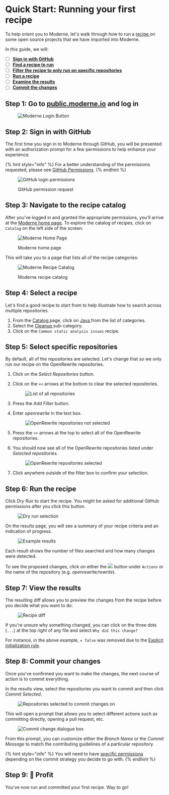 # Quick Start: Running your first recipe

To help orient you to Moderne, let's walk through how to run a [recipe ](https://docs.openrewrite.org/v1beta/recipes)on some open source projects that we have imported into Moderne.

In this guide, we will:

* [ ] ****[**Sign in with GitHub**](running-your-first-recipe.md#step-2-sign-in-with-github)****
* [ ] ****[**Find a recipe to run**](running-your-first-recipe.md#step-4-selecting-a-recipe)****
* [ ] ****[**Filter the recipe to only run on specific repositories**](running-your-first-recipe.md#step-5-selecting-repositories)****
* [ ] ****[**Run a recipe**](running-your-first-recipe.md#step-6-running-a-recipe)****
* [ ] ****[**Examine the results**](running-your-first-recipe.md#step-7-viewing-results)****
* [ ] ****[**Commit the changes**](running-your-first-recipe.md#step-8-creating-a-branch-and-pull-request)****

## Step 1: Go to [public.moderne.io](https://public.moderne.io/) and log in

<figure><img src="../.gitbook/assets/GitHubLogin.png" alt="Moderne Login Button"><figcaption></figcaption></figure>

## Step 2: Sign in with GitHub

The first time you sign in to Moderne through GitHub, you will be presented with an authorization prompt for a few permissions to help enhance your experience.

{% hint style="info" %}
For a better understanding of the permissions requested, please see [GitHub Permissions](../references/github-permissions.md#oauth-permission).
{% endhint %}

<figure><img src="../.gitbook/assets/authentication-github-signin.png" alt="GitHub login permissions"><figcaption><p>GitHub permission request</p></figcaption></figure>

## Step 3: Navigate to the recipe catalog

After you've logged in and granted the appropriate permissions, you'll arrive at the [Moderne home page](https://public.moderne.io/). To explore the catalog of recipes, click on `Catalog` on the left side of the screen:

<figure><img src="../.gitbook/assets/ModerneCatalog.png" alt="Moderne Home Page"><figcaption><p>Moderne home page</p></figcaption></figure>

This will take you to a page that lists all of the recipe categories:

<figure><img src="../.gitbook/assets/ModerneCatalog2.png" alt="Moderne Recipe Catalog"><figcaption><p>Moderne recipe catalog</p></figcaption></figure>

## Step 4: Select a recipe

Let's find a good recipe to start from to help illustrate how to search across multiple repositories.

1. From the [Catalog ](https://public.moderne.io/catalog)page, click on [Java ](https://public.moderne.io/catalog/org.openrewrite.java)from the list of categories.
2. Select the [Cleanup ](https://public.moderne.io/catalog/org.openrewrite.java.cleanup)sub-category.
3. Click on the `Common static analysis issues` recipe.

## Step 5: Select specific repositories

By default, all of the repositories are selected. Let's change that so we only run our recipe on the OpenRewrite repositories. &#x20;

1. Click on the _Select Repositories_ button.
2.  Click on the `<<` arrows at the bottom to clear the selected repositories.&#x20;

    <figure><img src="../.gitbook/assets/RemoveRepositories.png" alt="List of all repositories"><figcaption></figcaption></figure>
3. Press the _Add Filter_ button.
4.  Enter _openrewrite_ in the text box.                                                                                      &#x20;

    <figure><img src="../.gitbook/assets/OpenRewriteFilter.png" alt="OpenRewrite repositories not selected"><figcaption></figcaption></figure>
5. Press the `>>` arrows at the top to select all of the OpenRewrite repositories.
6.  You should now see all of the OpenRewrite repositories listed under _Selected repositories._

    <figure><img src="../.gitbook/assets/SelectedRepositories.png" alt="OpenRewrite repositories selected"><figcaption></figcaption></figure>
7. Click anywhere outside of the filter box to confirm your selection.

## Step 6: Run the recipe

Click _Dry Run_ to start the recipe. You might be asked for additional GitHub permissions after you click this button.

<figure><img src="../.gitbook/assets/DryRun.png" alt="Dry run selection"><figcaption></figcaption></figure>

On the results page, you will see a summary of your recipe criteria and an indication of progress.

<figure><img src="../.gitbook/assets/RecipeResults.png" alt="Example results"><figcaption></figcaption></figure>

Each result shows the number of files searched and how many changes were detected.

To see the proposed changes, click on either the ![](../.gitbook/assets/diff-button.png) button under `Actions` or the name of the repository (e.g. _openrewrite/rewrite_).

## Step 7: View the results

The resulting diff allows you to preview the changes from the recipe before you decide what you want to do.

<figure><img src="../.gitbook/assets/RecipeDiff.png" alt="Recipe diff"><figcaption></figcaption></figure>

If you're unsure why something changed, you can click on the three dots (`...`) at the top right of any file and select `Why did this change?`

For instance, in the above example, `= false` was removed due to the [Explicit initialization rule](https://public.moderne.io/recipes/org.openrewrite.java.cleanup.ExplicitInitialization).&#x20;

## Step 8: Commit your changes

Once you've confirmed you want to make the changes, the next course of action is to commit everything.&#x20;

In the results view, select the repositories you want to commit and then click _Commit Selected_.

<figure><img src="../.gitbook/assets/CommitSelected.png" alt="Repositories selected to commit changes on"><figcaption></figcaption></figure>

This will open a prompt that allows you to select different actions such as committing directly, opening a pull request, etc.

<figure><img src="../.gitbook/assets/CommitDialogue.png" alt="Commit change dialogue box"><figcaption></figcaption></figure>

From this prompt, you can customize either the _Branch Name_ or the _Commit Message_ to match the contributing guidelines of a particular repository.

{% hint style="info" %}
You will need to have [specific permissions](https://docs.moderne.io/references/github-permissions) depending on the commit strategy you decide to go with.
{% endhint %}

## Step 9: 🎉 Profit

You've now run and committed your first recipe. Way to go!
